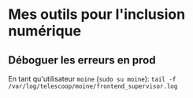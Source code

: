 # Mes outils pour l'inclusion numérique

## Déboguer les erreurs en prod

En tant qu'utilisateur `moine` (`sudo su moine`):
`tail -f /var/log/telescoop/moine/frontend_supervisor.log`
